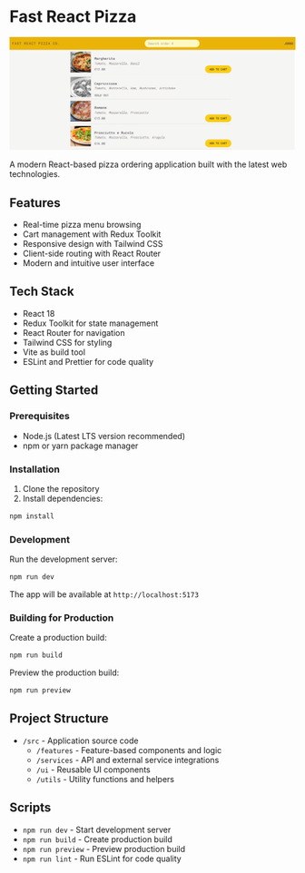 # Fast React Pizza 

![Fast React Pizza Preview](public/preview.png)

A modern React-based pizza ordering application built with the latest web technologies.

## Features

- Real-time pizza menu browsing
- Cart management with Redux Toolkit
- Responsive design with Tailwind CSS
- Client-side routing with React Router
- Modern and intuitive user interface

## Tech Stack

- React 18
- Redux Toolkit for state management
- React Router for navigation
- Tailwind CSS for styling
- Vite as build tool
- ESLint and Prettier for code quality

## Getting Started

### Prerequisites

- Node.js (Latest LTS version recommended)
- npm or yarn package manager

### Installation

1. Clone the repository
2. Install dependencies:
```bash
npm install
```

### Development

Run the development server:
```bash
npm run dev
```

The app will be available at `http://localhost:5173`

### Building for Production

Create a production build:
```bash
npm run build
```

Preview the production build:
```bash
npm run preview
```

## Project Structure

- `/src` - Application source code
  - `/features` - Feature-based components and logic
  - `/services` - API and external service integrations
  - `/ui` - Reusable UI components
  - `/utils` - Utility functions and helpers

## Scripts

- `npm run dev` - Start development server
- `npm run build` - Create production build
- `npm run preview` - Preview production build
- `npm run lint` - Run ESLint for code quality